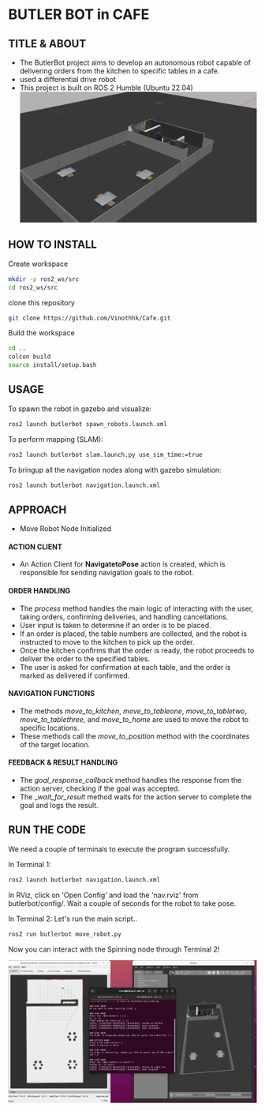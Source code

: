 # BUTLER BOT in CAFE



## TITLE & ABOUT
- The ButlerBot project aims to develop an autonomous robot capable of delivering orders from the kitchen to specific tables in a cafe. 
- used a differential drive robot
- This project is built on ROS 2 Humble (Ubuntu 22.04)
 ![alt text](https://github.com/Vinothhk/Cafe/blob/main/butlerbot/images/image.png)

## HOW TO INSTALL
Create workspace
```bash
mkdir -p ros2_ws/src
cd ros2_ws/src
```
clone this repository
```bash
git clone https://github.com/Vinothhk/Cafe.git
```
Build the workspace
```bash
cd ..
colcon build
source install/setup.bash
```
## USAGE
To spawn the robot in gazebo and visualize:
```bash
ros2 launch butlerbot spawn_robots.launch.xml
```
To perform mapping (SLAM):
```bash
ros2 launch butlerbot slam.launch.py use_sim_time:=true
```
To bringup all the navigation nodes along with gazebo simulation:
```bash
ros2 launch butlerbot navigation.launch.xml
```

## APPROACH
- Move Robot Node Initialized
#### ACTION CLIENT
- An Action Client for **NavigatetoPose** action is created, which is responsible for sending navigation goals to the robot.
#### ORDER HANDLING
- The _process_ method handles the main logic of interacting with the user, taking orders, confirming deliveries, and handling cancellations.
- User input is taken to determine if an order is to be placed.
- If an order is placed, the table numbers are collected, and the robot is instructed to move to the kitchen to pick up the order.
- Once the kitchen confirms that the order is ready, the robot proceeds to deliver the order to the specified tables.
- The user is asked for confirmation at each table, and the order is marked as delivered if confirmed.
#### NAVIGATION FUNCTIONS
- The methods _move_to_kitchen_, _move_to_tableone_, _move_to_tabletwo_, _move_to_tablethree_, and _move_to_home_ are used to move the robot to specific locations.
- These methods call the _move_to_position_ method with the coordinates of the target location.
#### FEEDBACK & RESULT HANDLING
- The _goal_response_callback_ method handles the response from the action server, checking if the goal was accepted.
- The __wait_for_result_ method waits for the action server to complete the goal and logs the result.

## RUN THE CODE
We need a couple of terminals to execute the program successfully.

In Terminal 1:
```bash
ros2 launch butlerbot navigation.launch.xml
```

In RViz, click on 'Open Config' and load the 'nav.rviz' from butlerbot/config/.
Wait a couple of seconds for the robot to take pose.

In Terminal 2:
Let's run the main script..
```bash
ros2 run butlerbot move_robot.py
```

Now you can interact with the Spinning node through Terminal 2!

 ![alt text](https://github.com/Vinothhk/Cafe/blob/main/butlerbot/images/Screenshot%20from%202024-07-06%2008-52-33.png)
